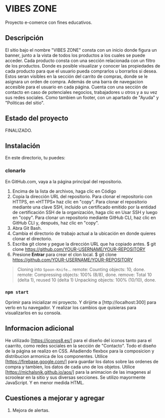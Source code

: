 # VIBES ZONE

 Proyecto e-comerce con fines educativos.
 
## Descripción

 El sitio bajo el nombre "VIBES ZONE" consta con un inicio donde figura un banner, junto a la vista de todos los productos a los cuales se puede acceder. Cada producto consta con una sección relacionada con un filtro de los productos. Donde es posible visualizar y conocer las propiedades de cada producto para que el usuario pueda comprarlos u borrarlos si desea. Estos seran visibles en la sección del carrito de compras, donde se le asignara un orden de compra. Además de una barra de navegacion accesible para el usuario en cada página. Cuenta con una sección de contacto en caso de potenciales negocios, trabajadores u otros y a su vez sus redes sociales. Como tambien un footer, con un apartado de "Ayuda" y "Politicas del sitio".

## Estado del proyecto

 FINALIZADO.
 
## Instalación

 En este directorio, tu puedes:

### clonarlo
En GitHub.com, vaya a la página principal del repositorio.

1. Encima de la lista de archivos, haga clic en  Código
2. Copia la dirección URL del repositorio.
   Para clonar el repositorio con HTTPS, en «HTTPS» haz clic en "copy".
   Para clonar el repositorio mediante una clave SSH, incluido un certificado emitido por la entidad de certificación SSH de la organización, haga clic en Usar SSH y luego en "copy".
   Para clonar un repositorio mediante GitHub CLI, haz clic en GitHub CLI y, después, haz clic en "copy".
1. Abra Git Bash.
4. Cambia el directorio de trabajo actual a la ubicación en donde quieres clonar el directorio. 
5. Escriba git clone y pegue la dirección URL que ha copiado antes.
$ git clone https://github.com/YOUR-USERNAME/YOUR-REPOSITORY
6. Presione **Entrar** para crear el clon local.
$ git clone https://github.com/YOUR-USERNAME/YOUR-REPOSITORY
> Cloning into `Spoon-Knife`...
> remote: Counting objects: 10, done.
> remote: Compressing objects: 100% (8/8), done.
> remove: Total 10 (delta 1), reused 10 (delta 1)
> Unpacking objects: 100% (10/10), done.

### `npm start`

 Oprimir para inicializar mi proyecto.
 Y dirijirte a [http://localhost:300] para verlo en tu navegador.
 Y realizar los cambios que quisieras para visualizarlos en su consola.

## Informacion adicional

 He utilizado [https://iconos8.es/] para el diseño del iconos tanto para el caarrito, como redes sociales en la sección de "Contacto".
 Todo el diseño de la página se realizo en CSS. Añadiendo flexbox para la composicion y distribucion armonica de los componentes.
 Utilice [https://firebase.google.com/] para guardar los datos sobre las ordenes de compra y tambien, los datos de cada uno de los objetos.
 Utilice [https://michalsnik.github.io/aos/] para la animacion de las imagenes al scroolear en la sitio y sus diversas secciones.
 Se utilizo mayormente JavaScript. Y en menor medida HTML.
 
## Cuestiones a mejorar y agregar
1. Mejora de alertas.
